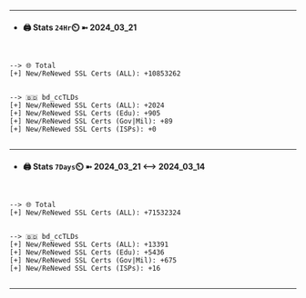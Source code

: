 

---
- #### 🖨️ **Stats** `24Hr`⏲️ ➼ 2024_03_21
```console


--> 🌐 Total
[+] New/ReNewed SSL Certs (ALL): +10853262


--> 🇧🇩 bd_ccTLDs
[+] New/ReNewed SSL Certs (ALL): +2024
[+] New/ReNewed SSL Certs (Edu): +905
[+] New/ReNewed SSL Certs (Gov|Mil): +89
[+] New/ReNewed SSL Certs (ISPs): +0


```

---
- #### 🖨️ **Stats** `7Days`⏲️ ➼ 2024_03_21 <--> 2024_03_14
```console


--> 🌐 Total
[+] New/ReNewed SSL Certs (ALL): +71532324


--> 🇧🇩 bd_ccTLDs
[+] New/ReNewed SSL Certs (ALL): +13391
[+] New/ReNewed SSL Certs (Edu): +5436
[+] New/ReNewed SSL Certs (Gov|Mil): +675
[+] New/ReNewed SSL Certs (ISPs): +16


```

---

